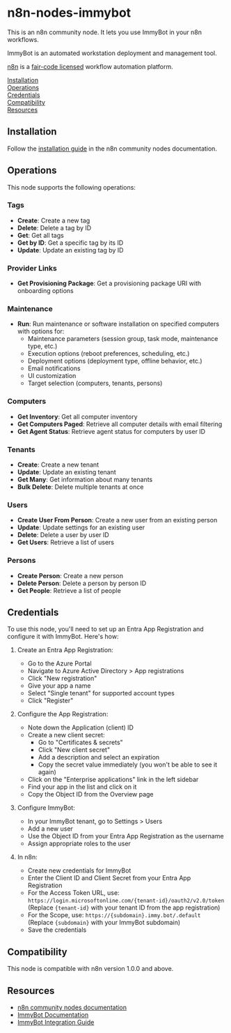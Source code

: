 # n8n-nodes-immybot

This is an n8n community node. It lets you use ImmyBot in your n8n workflows.

ImmyBot is an automated workstation deployment and management tool.

[n8n](https://n8n.io/) is a [fair-code licensed](https://docs.n8n.io/reference/license/) workflow automation platform.

[Installation](#installation)  
[Operations](#operations)  
[Credentials](#credentials)  
[Compatibility](#compatibility)  
[Resources](#resources)  

## Installation

Follow the [installation guide](https://docs.n8n.io/integrations/community-nodes/installation/) in the n8n community nodes documentation.

## Operations

This node supports the following operations:

### Tags
- **Create**: Create a new tag
- **Delete**: Delete a tag by ID
- **Get**: Get all tags
- **Get by ID**: Get a specific tag by its ID
- **Update**: Update an existing tag by ID

### Provider Links
- **Get Provisioning Package**: Get a provisioning package URI with onboarding options

### Maintenance
- **Run**: Run maintenance or software installation on specified computers with options for:
  - Maintenance parameters (session group, task mode, maintenance type, etc.)
  - Execution options (reboot preferences, scheduling, etc.)
  - Deployment options (deployment type, offline behavior, etc.)
  - Email notifications
  - UI customization
  - Target selection (computers, tenants, persons)

### Computers
- **Get Inventory**: Get all computer inventory
- **Get Computers Paged**: Retrieve all computer details with email filtering
- **Get Agent Status**: Retrieve agent status for computers by user ID

### Tenants
- **Create**: Create a new tenant
- **Update**: Update an existing tenant
- **Get Many**: Get information about many tenants
- **Bulk Delete**: Delete multiple tenants at once

### Users
- **Create User From Person**: Create a new user from an existing person
- **Update**: Update settings for an existing user
- **Delete**: Delete a user by user ID
- **Get Users**: Retrieve a list of users

### Persons
- **Create Person**: Create a new person
- **Delete Person**: Delete a person by person ID
- **Get People**: Retrieve a list of people

## Credentials

To use this node, you'll need to set up an Entra App Registration and configure it with ImmyBot. Here's how:

1. Create an Entra App Registration:
   - Go to the Azure Portal
   - Navigate to Azure Active Directory > App registrations
   - Click "New registration"
   - Give your app a name
   - Select "Single tenant" for supported account types
   - Click "Register"

2. Configure the App Registration:
   - Note down the Application (client) ID
   - Create a new client secret:
     - Go to "Certificates & secrets"
     - Click "New client secret"
     - Add a description and select an expiration
     - Copy the secret value immediately (you won't be able to see it again)
   - Click on the "Enterprise applications" link in the left sidebar
   - Find your app in the list and click on it
   - Copy the Object ID from the Overview page

3. Configure ImmyBot:
   - In your ImmyBot tenant, go to Settings > Users
   - Add a new user
   - Use the Object ID from your Entra App Registration as the username
   - Assign appropriate roles to the user

4. In n8n:
   - Create new credentials for ImmyBot
   - Enter the Client ID and Client Secret from your Entra App Registration
   - For the Access Token URL, use: `https://login.microsoftonline.com/{tenant-id}/oauth2/v2.0/token`
     (Replace `{tenant-id}` with your tenant ID from the app registration)
   - For the Scope, use: `https://{subdomain}.immy.bot/.default`
     (Replace `{subdomain}` with your ImmyBot subdomain)
   - Save the credentials

## Compatibility

This node is compatible with n8n version 1.0.0 and above.

## Resources

* [n8n community nodes documentation](https://docs.n8n.io/integrations/community-nodes/)
* [ImmyBot Documentation](https://docs.immy.bot/)
* [ImmyBot Integration Guide](https://docs.immy.bot/build-your-own-integration.html)


